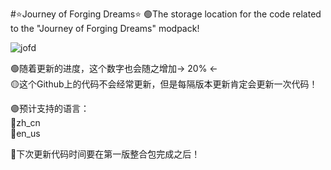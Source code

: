 #⭐Journey of Forging Dreams⭐
🟢The storage location for the code related to the "Journey of Forging Dreams" modpack!

![jofd](https://github.com/user-attachments/assets/f51cb945-73ca-4b5c-8284-c99db33a8514)

🟢随着更新的进度，这个数字也会随之增加→ 20% ←                       
🟡这个Github上的代码不会经常更新，但是每隔版本更新肯定会更新一次代码！

🟣预计支持的语言：                    
  🔹zh_cn                    
  🔹en_us                    

🔴下次更新代码时间要在第一版整合包完成之后！
